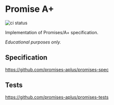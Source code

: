 # Promise A+

![ci status](https://github.com/ValeriiVasin/promises-aplus/workflows/ci/badge.svg)

Implementation of Promises/A+ specification.

_Educational purposes only._

## Specification

https://github.com/promises-aplus/promises-spec

## Tests

https://github.com/promises-aplus/promises-tests
